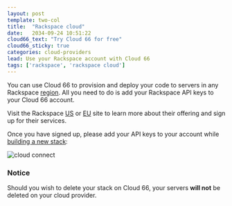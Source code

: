 ```yaml
---
layout: post
template: two-col
title:  "Rackspace cloud"
date:   2034-09-24 10:51:22
cloud66_text: "Try Cloud 66 for free"
cloud66_sticky: true
categories: cloud-providers
lead: Use your Rackspace account with Cloud 66
tags: ['rackspace', 'rackspace cloud']
---
```


You can use Cloud 66 to provision and deploy your code to servers in any Rackspace [region](/api/basics/instance-regions.html#rackspace). All you need to do is add your Rackspace API keys to your Cloud 66 account.

Visit the Rackspace <a href="https://manage.rackspacecloud.com/pages/Login.jsp" target="_blank">US</a> or <a href="https://mycloud.rackspace.co.uk" target="_blank">EU</a> site to learn more about their offering and sign up for their services.

Once you have signed up, please add your API keys to your account while [building a new stack](/getting-started/your-first-stack.html):

![cloud connect](http://cdn.cloud66.com/images/help/cloud_connect.png)

<div class="notice notice-warning">
    <h3>Notice</h3>
    <p>Should you wish to delete your stack on Cloud 66, your servers <b>will not</b> be deleted on your cloud provider.</p>
</div>